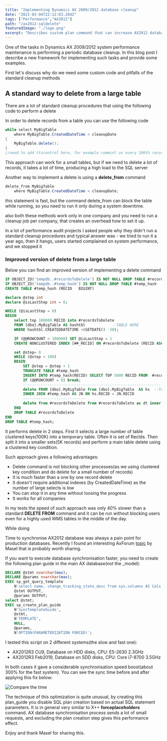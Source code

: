 ```yaml
---
title: "Implementing Dynamics AX 2009/2012 database cleanup"
date: "2021-03-04T22:12:03.284Z"
tags: ["Performance","AX2012"]
path: "/ax2012-sqldelete"
featuredImage: "./logo.png"
excerpt: "Describes custom plan command that can increase AX2012 database synchronisation speed"
---
```


One of the tasks in Dynamics AX 2009/2012 system performance maintenance is performing a periodic database cleanup. In this blog post I describe a new framework for implementing such tasks and provide some examples. 

First let's discuss why do we need some custom code and pitfalls of the standard cleanup methods 

## A standard way to delete from a large table

There are a lot of standard cleanup procedures that using the following code to perform a delete

In order to delete records from a table you can use the following code

```csharp
while select MyBigTable
	where MyBigTable.CreatedDateTime < cleanupDate
{
	MyBigTable.delete();
}    
//need to add ttscontrol here, for example commint on every 100th record
```

 This approach can work for a small tables, but if we need to delete a lot of records, it takes a lot of time, producing a high load to the SQL server 

Another way to implement a delete is using a **delete_from** command 

```csharp
delete_from MyBigTable
	where MyBigTable.CreatedDateTime < cleanupDate;
```

this statement is fast, but the command delete_from can block the table while running, so you need to run it only during a system downtime.

also both these methods work only in one company and you need to run a cleanup job per company, that creates an overhead how to set it up.

In a lot of performance audit projects I asked people why they didn't run a standard cleanup procedures and typical answer was - we tried to run it a year ago, then it hangs, users started complained on system performance, and we stopped it

### Improved version of delete from a large table

Below you can find an improved version of implementing a delete command

```sql
IF OBJECT_ID('tempdb..#recordsToDelete') IS NOT NULL DROP TABLE #recordsToDelete
IF OBJECT_ID('tempdb..#temp_hash') IS NOT NULL DROP TABLE #temp_hash
CREATE TABLE #temp_hash (RECID   BIGINT)

declare @step int
declare @isLastStep int = 0;

WHILE (@isLastStep = 0)
BEGIN
    select top 100000 RECID into #recordsToDelete
    FROM [dbo].MyBigTable AS hashtbl            --TABLE HERE
    WHERE hashtbl.CREATEDDATETIME <(GETDATE() -30);

    IF (@@ROWCOUNT < 100000) SET @isLastStep = 1
    CREATE NONCLUSTERED INDEX [##_RECID] ON #recordsToDelete (RECID ASC)

    set @step= 0
    WHILE (@step < 100)
    BEGIN
        SET @step = @step + 1
        TRUNCATE TABLE #temp_hash
        INSERT INTO #temp_hash(RECID) SELECT TOP 5000 RECID FROM  #recordsToDelete;
        IF (@@ROWCOUNT = 0) break;
        --------------------------------------------------------------
        delete FROM [dbo].MyBigTable from [dbo].MyBigTable  AS hs  --TABLE HERE
        INNER JOIN #temp_hash AS JN ON hs.RECID = JN.RECID
        ----------------------------
        delete from #recordsToDelete from #recordsToDelete as dt inner join #temp_hash as dl   on dl.RECID =dt.RECID
    END
    DROP TABLE #recordsToDelete
END
DROP TABLE #temp_hash;
```

It performs delete in 2 steps. First it selects a large number of table clustered keys(100K) into a temporary table. Often it is set of RecIds. Then split it into a smaller sets(5K records) and perform a main table delete using a clustered key condition.

Such approach gives a following advantages:

- Delete command is not blocking other processes(as we using clustered key condition and do delete for a small number of records)
- It is much faster than a one by one record delete
- It doesn't require additional indexes (by CreatedDateTime) as the number of large selects is low
- You can stop it in any time without loosing the progress
- It works for all companies

In my tests the speed of such approach was only 40% slower than a  standard **DELETE FROM** command and it can be run without blocking users even for a highly used WMS tables in the middle of the day.

While doing 



Time to synchronise AX2012 database was always a pain point for production databases. Recently I found an interesting AxForum [topic]( https://translate.google.com/translate?hl=en&tab=TT&sl=ru&tl=en&u=http%3A%2F%2Faxforum.info%2Fforums%2Fshowthread.php%3Fp%3D418755%23post418755) by Masel that is probably worth sharing.

If you want to execute database synchronisation faster, you need to create the following plan guide in the main AX database(not the _model):

```SQL
DECLARE @stmt nvarchar(max);
DECLARE @params nvarchar(max);
EXEC sp_get_query_template
    N'select name, change_tracking_state_desc from sys.columns AS Cols inner join sys.fulltext_index_columns AS FTSCols inner join sys.fulltext_indexes as FTS on FTSCols.object_id = FTS.object_id on Cols.object_id = FTSCols.object_id where Cols.column_id = FTSCols.column_id and Cols.object_id = object_id(''SYSINETCSS'')',
    @stmt OUTPUT,
    @params OUTPUT;
select @stmt;
EXEC sp_create_plan_guide
    N'SyncTemplateGuide',
    @stmt,
    N'TEMPLATE',
    NULL,
    @params,
    N'OPTION(PARAMETERIZATION FORCED)';  
```

I tested this script on 2 different systems(the slow and fast one):

- AX2012R3 CU9, Database on HDD disks, CPU: E5-2630 2.3GHz
- AX2012R3 Feb2019, Database on SDD disks, CPU: Core i7-8700 3.5GHz

In both cases it gave a considerable synchronisation speed boost(about 300% for the fast system). You can see the sync time before and after applying this fix below:

![Compare the time](SyncGraph.png)

The technique of this optimization is quite unusual, by creating this plan_guide you disable SQL plan creation based on actual SQL statement parameters. It is in general very similar to X++ **forceplaceholders** command. AX database synchronisation process sends a lot of small requests, and excluding the plan creation step gives this performance effect.

Enjoy and thank Masel for sharing this.
